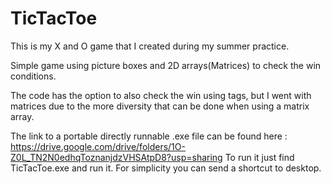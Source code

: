 # TicTacToe
This is my X and O game that I created during my summer practice.

Simple game using picture boxes and 2D arrays(Matrices) to check the win conditions.

The code has the option to also check the win using tags, but I went with matrices due to the more diversity that can be done when using a matrix array.

The link to a portable directly runnable .exe file can be found here : https://drive.google.com/drive/folders/1O-Z0L_TN2N0edhqToznanjdzVHSAtpD8?usp=sharing
To run it just find TicTacToe.exe and run it. For simplicity you can send a shortcut to desktop.

